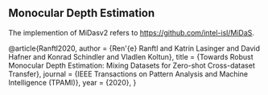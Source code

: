 ## Monocular Depth Estimation

The implemention of MiDasv2 refers to https://github.com/intel-isl/MiDaS.

@article{Ranftl2020,
author = {Ren\'{e} Ranftl and Katrin Lasinger and David Hafner and Konrad Schindler and Vladlen Koltun},
title = {Towards Robust Monocular Depth Estimation: Mixing Datasets for Zero-shot Cross-dataset Transfer},
journal = {IEEE Transactions on Pattern Analysis and Machine Intelligence (TPAMI)},
year = {2020},
}
